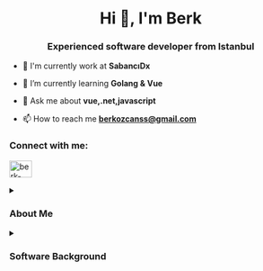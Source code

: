 <h1 align="center">Hi 👋, I'm Berk</h1>
<h3 align="center">Experienced software developer from Istanbul</h3>

- 🔭 I'm currently work at **SabancıDx**

- 🌱 I’m currently learning **Golang & Vue**

- 💬 Ask me about **vue,.net,javascript**

- 📫 How to reach me **berkozcanss@gmail.com**

<h3 align="left">Connect with me:</h3>
<p align="left">
<a href="https://www.linkedin.com/in/berk-%C3%B6zcan-77bb67a5/" target="blank"><img align="center" src="https://raw.githubusercontent.com/rahuldkjain/github-profile-readme-generator/master/src/images/icons/Social/linked-in-alt.svg" alt="berk-ozcan" height="30" width="40" /></a>
</p>
<details>
<summary><h3>About Me</h3></summary>
 
#### Hello! 👋 Let me tell you more about myself. I am 30 years old. As part of StudioDx, a thriving subsidiary under the esteemed Sabancı Holding, I'm proud to contribute to our cutting-edge e-procurement platform PratisPro, revolutionizing digital procurement. Our platform stands out with robust features, including multi-language support for a global user base.

#### Now, let's dive into our tech toolbox. At the backend, we're taking advantage of the Domain Driven Design (DDD) strategy. We are using the Command Query Responsibility Segregation (CQRS) pattern and Mediator pattern. Those strategies and patterns are empowering us to build a scalable and efficient system while dealing with a complex domain. C# .NET Core forms the backbone, and Vue.js adds flair to the frontend. Data is in good hands with PostgreSQL and MongoDB, and Elasticsearch keeps our logs organized. To ensure a seamless experience, we've implemented SignalR for real-time updates, keeping our users effortlessly informed.

#### Embracing a Backend For Frontend approach, we prioritize crafting code that not only functions flawlessly but is also user-friendly. In our agile environment, we follow the Scrum methodology with 2-week sprints, ensuring flexibility and efficiency in our development cycles.

#### It's an exhilarating journey here at StudioDx, where technology meets innovation. If you have something to share or ask, please feel free to contact me. :smile: 
</details>
<details>
 <summary><h3>Software Background</h3></summary>

#### The ones that I actively work with:
![.Net](https://img.shields.io/badge/.NET-5C2D91?style=for-the-badge&logo=.net&logoColor=white)![Vue.js](https://img.shields.io/badge/vuejs-%2335495e.svg?style=for-the-badge&logo=vuedotjs&logoColor=%234FC08D)![RabbitMQ](https://img.shields.io/badge/Rabbitmq-FF6600?style=for-the-badge&logo=rabbitmq&logoColor=white)![Postgres](https://img.shields.io/badge/postgres-%23316192.svg?style=for-the-badge&logo=postgresql&logoColor=white)![MongoDB](https://img.shields.io/badge/MongoDB-%234ea94b.svg?style=for-the-badge&logo=mongodb&logoColor=white)![ElasticSearch](https://img.shields.io/badge/-ElasticSearch-005571?style=for-the-badge&logo=elasticsearch)![Azure](https://img.shields.io/badge/azure-%230072C6.svg?style=for-the-badge&logo=microsoftazure&logoColor=white)![Figma](https://img.shields.io/badge/figma-%23F24E1E.svg?style=for-the-badge&logo=figma&logoColor=white)![C#](https://img.shields.io/badge/c%23-%23239120.svg?style=for-the-badge&logo=csharp&logoColor=white)![JavaScript](https://img.shields.io/badge/javascript-%23323330.svg?style=for-the-badge&logo=javascript&logoColor=%23F7DF1E)![Bootstrap](https://img.shields.io/badge/bootstrap-%238511FA.svg?style=for-the-badge&logo=bootstrap&logoColor=white)![SASS](https://img.shields.io/badge/SASS-hotpink.svg?style=for-the-badge&logo=SASS&logoColor=white)![Vite](https://img.shields.io/badge/vite-%23646CFF.svg?style=for-the-badge&logo=vite&logoColor=white)![ESLint](https://img.shields.io/badge/ESLint-4B3263?style=for-the-badge&logo=eslint&logoColor=white)![Canva](https://img.shields.io/badge/Canva-%2300C4CC.svg?style=for-the-badge&logo=Canva&logoColor=white)
#### The ones that I have experienced with: 
![React Native](https://img.shields.io/badge/react_native-%2320232a.svg?style=for-the-badge&logo=react&logoColor=%2361DAFB)![CSS3](https://img.shields.io/badge/css3-%231572B6.svg?style=for-the-badge&logo=css3&logoColor=white)![HTML5](https://img.shields.io/badge/html5-%23E34F26.svg?style=for-the-badge&logo=html5&logoColor=white)![jQuery](https://img.shields.io/badge/jquery-%230769AD.svg?style=for-the-badge&logo=jquery&logoColor=white)!![NodeJS](https://img.shields.io/badge/node.js-6DA55F?style=for-the-badge&logo=node.js&logoColor=white)
#### The ones that I am trying to gain experience
![Firebase](https://img.shields.io/badge/Firebase-039BE5?style=for-the-badge&logo=Firebase)![Nuxtjs](https://img.shields.io/badge/Nuxt-002E3B?style=for-the-badge&logo=nuxtdotjs&logoColor=#00DC82)
 
</details>
